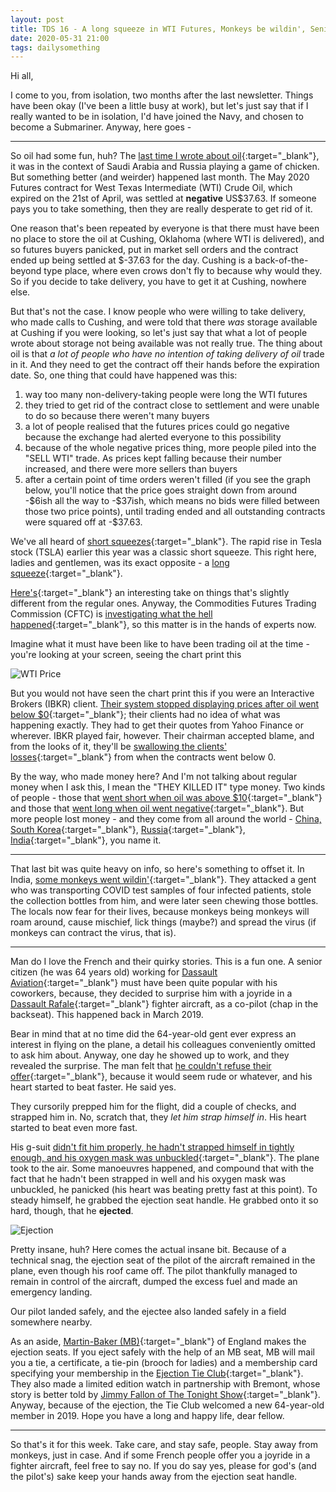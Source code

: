 ```yaml
---
layout: post
title: TDS 16 - A long squeeze in WTI Futures, Monkeys be wildin', Senior citizens flying fighter planes
date: 2020-05-31 21:00 
tags: dailysomething
---
```


Hi all,

I come to you, from isolation, two months after the last newsletter. Things have been okay (I've been a little busy at work), but let's just say that if I really wanted to be in isolation, I'd have joined the Navy, and chosen to become a Submariner. Anyway, here goes - 

---

So oil had some fun, huh? The [last time I wrote about oil](http://siddhantpyasi.com/DST00015.html
){:target="_blank"}, it was in the context of Saudi Arabia and Russia playing a game of chicken. But something better (and weirder) happened last month. The May 2020 Futures contract for West Texas Intermediate (WTI) Crude Oil, which expired on the 21st of April, was settled at __negative__ US\$37.63. If someone pays you to take something, then they are really desperate to get rid of it.

One reason that's been repeated by everyone is that there must have been no place to store the oil at Cushing, Oklahoma (where WTI is delivered), and so futures buyers panicked, put in market sell orders and the contract ended up being settled at \$-37.63 for the day. Cushing is a back-of-the-beyond type place, where even crows don't fly to because why would they. So if you decide to take delivery, you have to get it at Cushing, nowhere else. 

But that's not the case. I know people who were willing to take delivery, who made calls to Cushing, and were told that there *was* storage available at Cushing if you were looking, so let's just say that what a lot of people wrote about storage not being available was not really true. The thing about oil is that *a lot of people who have no intention of taking delivery of oil* trade in it. And they need to get the contract off their hands before the expiration date. So, one thing that could have happened was this:
1. way too many non-delivery-taking people were long the WTI futures
2. they tried to get rid of the contract close to settlement and were unable to do so because there weren't many buyers
3. a lot of people realised that the futures prices could go negative because the exchange had alerted everyone to this possibility
4. because of the whole negative prices thing, more people piled into the "SELL WTI" trade. As prices kept falling because their number increased, and there were more sellers than buyers
4. after a certain point of time orders weren't filled (if you see the graph below, you'll notice that the price goes straight down from around -\$6ish all the way to -\$37ish, which means no bids were filled between those two price points), until trading ended and all outstanding contracts were squared off at -\$37.63.  

We've all heard of [short squeezes](https://www.investopedia.com/terms/s/shortsqueeze.asp){:target="_blank"}. The rapid rise in Tesla stock (TSLA) earlier this year was a classic short squeeze. This right here, ladies and gentlemen, was its exact opposite - a [long squeeze](https://www.investopedia.com/terms/l/longsqueeze.asp){:target="_blank"}.  

[Here's](https://streetwiseprofessor.com/wti-wtf/){:target="_blank"} an interesting take on things that's slightly different from the regular ones. Anyway, the Commodities Futures Trading Commission (CFTC) is [investigating what the hell happened](https://cftc.gov/PressRoom/SpeechesTestimony/berkovitzstatement050720){:target="_blank"}, so this matter is in the hands of experts now.  

Imagine what it must have been like to have been trading oil at the time - you're looking at your screen, seeing the chart print this 

![WTI Price]({{site.baseurl}}/assets/img/WTI.jpg)


But you would not have seen the chart print this if you were an Interactive Brokers (IBKR) client. [Their system stopped displaying prices after oil went below \$0](https://www.bloomberg.com/news/articles/2020-05-08/oil-crash-busted-a-broker-s-computers-and-inflicted-huge-losses?sref=mGcsJ2E3){:target="_blank"}; their clients had no idea of what was happening exactly. They had to get their quotes from Yahoo Finance or wherever. IBKR played fair, however. Their chairman accepted blame, and from the looks of it, they'll be [swallowing the clients' losses](https://www.financemagnates.com/forex/brokers/interactive-brokers-loss-from-oil-collapse-swelled-to-104-million/){:target="_blank"} from when the contracts went below 0.  

By the way, who made money here? And I'm not talking about regular money when I ask this, I mean the "THEY KILLED IT" type money. Two kinds of people - those that [went short when oil was above \$10](https://www.ft.com/content/1c8e9f81-bdcf-4b15-be6a-92cc88beca27){:target="_blank"} and those that [went long when oil went negative](https://www.bloomberg.com/news/articles/2020-05-13/one-trader-who-cashed-in-on-sub-zero-oil-prices-sees-rare-payout){:target="_blank"}. But more people lost money - and they come from all around the world - [China, South Korea](https://www.scmp.com/business/banking-finance/article/3081170/devil-detail-catches-unaware-traders-guard-beijing){:target="_blank"}, [Russia](https://www.reuters.com/article/russia-cenbank-moex/russian-central-bank-backs-moscow-exchanges-handling-of-negative-oil-futures-idUSL8N2D3469){:target="_blank"}, [India](https://www.livemint.com/market/stock-market-news/brokerages-move-hc-against-mcx-on-negative-settlement-price-of-crude-oil-11587538776284.html){:target="_blank"}, you name it.  

----

That last bit was quite heavy on info, so here's something to offset it. In India, [some monkeys went wildin'](https://www.reuters.com/article/us-health-coronavirus-india-monkey/monkeys-steal-coronavirus-blood-samples-in-india-idUSKBN2351KV?il=0){:target="_blank"}. They attacked a gent who was transporting COVID test samples of four infected patients, stole the collection bottles from him, and were later seen chewing those bottles. The locals now fear for their lives, because monkeys being monkeys will roam around, cause mischief, lick things (maybe?) and spread the virus (if monkeys can contract the virus, that is).  

----


Man do I love the French and their quirky stories. This is a fun one. A senior citizen (he was 64 years old) working for [Dassault Aviation](https://en.m.wikipedia.org/wiki/Dassault_Aviation){:target="_blank"} must have been quite popular with his coworkers, because, they decided to surprise him with a joyride in a [Dassault Rafale](https://en.m.wikipedia.org/wiki/Dassault_Rafale){:target="_blank"} fighter aircraft, as a co-pilot (chap in the backseat). This happened back in March 2019.  

Bear in mind that at no time did the 64-year-old gent ever express an interest in flying on the plane, a detail his colleagues conveniently omitted to ask him about. Anyway, one day he showed up to work, and they revealed the surprise. The man felt that [he couldn't refuse their offer](https://www.theguardian.com/world/2020/apr/14/man-accidentally-ejects-himself-from-fighter-jet-during-surprise-flight){:target="_blank"}, because it would seem rude or whatever, and his heart started to beat faster. He said yes.    

They cursorily prepped him for the flight, did a couple of checks, and strapped him in. No, scratch that, they *let him strap himself in*. His heart started to beat even more fast.    

His g-suit [didn't fit him properly, he hadn't strapped himself in tightly enough, and his oxygen mask was unbuckled](https://theaviationist.com/2020/04/09/report-released-on-french-rafale-passengers-accidental-ejection-reveals-both-human-and-technical-failures/){:target="_blank"}. The plane took to the air. Some manoeuvres happened, and compound that with the fact that he hadn't been strapped in well and his oxygen mask was unbuckled, he panicked (his heart was beating pretty fast at this point). To steady himself, he grabbed the ejection seat handle. He grabbed onto it so hard, though, that he __ejected__.  

![Ejection](https://media.giphy.com/media/gBIA4pEFULtle/giphy.gif)

Pretty insane, huh? Here comes the actual insane bit. Because of a technical snag, the ejection seat of the pilot of the aircraft remained in the plane, even though his roof came off. The pilot thankfully managed to remain in control of the aircraft, dumped the excess fuel and made an emergency landing.  

Our pilot landed safely, and the ejectee also landed safely in a field somewhere nearby.  

As an aside, [Martin-Baker (MB)](https://en.m.wikipedia.org/wiki/Martin-Baker){:target="_blank"} of England makes the ejection seats. If you eject safely with the help of an MB seat, MB will mail you a tie, a certificate, a tie-pin (brooch for ladies) and a membership card specifying your membership in the [Ejection Tie Club](https://en.m.wikipedia.org/wiki/Martin-Baker#Ejection_Tie_Club){:target="_blank"}. They also made a limited edition watch in partnership with Bremont, whose story is better told by [Jimmy Fallon of The Tonight Show](https://www.youtube.com/watch?v=p0cn5C1-c90){:target="_blank"}. Anyway, because of the ejection, the Tie Club welcomed a new 64-year-old member in 2019. Hope you have a long and happy life, dear fellow.  

----

So that's it for this week. Take care, and stay safe, people. Stay away from monkeys, just in case. And if some French people offer you a joyride in a fighter aircraft, feel free to say no. If you do say yes, please for god's (and the pilot's) sake keep your hands away from the ejection seat handle.  

